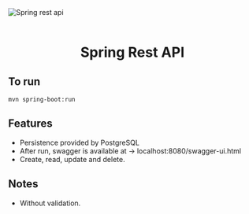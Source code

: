 <img src="https://scotch-res.cloudinary.com/image/upload/w_1050,q_auto:good,f_auto/v1536390809/rtum7myajmkixdwpap8i.png" alt="Spring rest api">


<div align="center">
<br/>

# Spring Rest API

</div>

## To run

```shell
mvn spring-boot:run
```

## Features

* Persistence provided by PostgreSQL
* After run, swagger is available at -> localhost:8080/swagger-ui.html
* Create, read, update and delete.

## Notes

* Without validation.